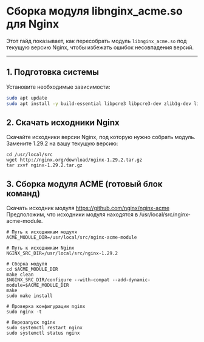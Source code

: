 # Сборка модуля libnginx_acme.so для Nginx

Этот гайд показывает, как пересобрать модуль `libnginx_acme.so` под текущую версию Nginx, чтобы избежать ошибок несовпадения версий.

---

## 1. Подготовка системы

Установите необходимые зависимости:

```bash
sudo apt update
sudo apt install -y build-essential libpcre3 libpcre3-dev zlib1g-dev libssl-dev wget
```

## 2. Скачать исходники Nginx

Скачайте исходники версии Nginx, под которую нужно собрать модуль.
Замените 1.29.2 на вашу текущую версию:

```
cd /usr/local/src
wget http://nginx.org/download/nginx-1.29.2.tar.gz
tar zxvf nginx-1.29.2.tar.gz
```

## 3. Сборка модуля ACME (готовый блок команд)

Скачать исходник модуля
https://github.com/nginx/nginx-acme
Предположим, что исходники модуля находятся в /usr/local/src/nginx-acme-module.

```
# Путь к исходникам модуля
ACME_MODULE_DIR=/usr/local/src/nginx-acme-module

# Путь к исходникам Nginx
NGINX_SRC_DIR=/usr/local/src/nginx-1.29.2

# Сборка модуля
cd $ACME_MODULE_DIR
make clean
$NGINX_SRC_DIR/configure --with-compat --add-dynamic-module=$ACME_MODULE_DIR
make
sudo make install

# Проверка конфигурации nginx
sudo nginx -t

# Перезапуск nginx
sudo systemctl restart nginx
sudo systemctl status nginx
```
